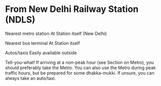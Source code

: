 # From New Delhi Railway Station (NDLS)


Nearest metro station
At Station itself (New Delhi)

Nearest bus terminal
At Station itself

Autos/taxis
Easily available outside

Tell-you-what!
If arriving at a non-peak hour (see Section on Metro), you should preferably take the Metro. You can also use the Metro during peak traffic hours, but be prepared for some dhakka-mukki. If unsure, you can always take an auto/taxi.

